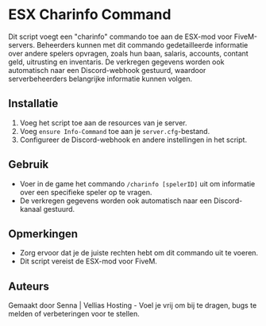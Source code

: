 # ESX Charinfo Command

Dit script voegt een "charinfo" commando toe aan de ESX-mod voor FiveM-servers. Beheerders kunnen met dit commando gedetailleerde informatie over andere spelers opvragen, zoals hun baan, salaris, accounts, contant geld, uitrusting en inventaris. De verkregen gegevens worden ook automatisch naar een Discord-webhook gestuurd, waardoor serverbeheerders belangrijke informatie kunnen volgen.

## Installatie

1. Voeg het script toe aan de resources van je server.
2. Voeg `ensure Info-Command` toe aan je `server.cfg`-bestand.
3. Configureer de Discord-webhook en andere instellingen in het script.

## Gebruik

- Voer in de game het commando `/charinfo [spelerID]` uit om informatie over een specifieke speler op te vragen.
- De verkregen gegevens worden ook automatisch naar een Discord-kanaal gestuurd.

## Opmerkingen

- Zorg ervoor dat je de juiste rechten hebt om dit commando uit te voeren.
- Dit script vereist de ESX-mod voor FiveM.

## Auteurs

Gemaakt door Senna | Vellias Hosting - Voel je vrij om bij te dragen, bugs te melden of verbeteringen voor te stellen.
